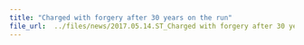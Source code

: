 ```yaml
---
title: "Charged with forgery after 30 years on the run"
file_url:  ../files/news/2017.05.14.ST_Charged with forgery after 30 years on the run_0.pdf
---
```

